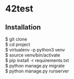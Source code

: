 # 42test

## Installation

$ git clone <project> <br />
$ cd project <br />
$ virtualenv -p python3 venv <br />
$ source venv/bin/activate <br />
$ pip install -r requirements.txt <br />
$ python manage.py migrate <br />
$ python manage.py runserver <br />
